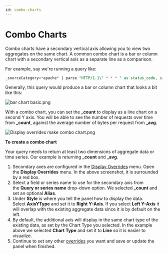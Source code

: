 ```yaml
---
id: combo-charts
---
```


# Combo Charts

Combo charts have a secondary vertical axis allowing you to view two aggregates on the same chart. A common combo chart is a bar or column chart with a secondary vertical axis as a separate line as a comparison.

For example, say we're running a query like:

```sql
_sourceCategory=*apache* | parse "HTTP/1.1\" * * * " as status_code, size, referrer | timeslice 5m | avg(size), count by _timeslice
```

Generally, this query would produce a bar or column chart that looks a bit like this:

![bar chart basic.png](/img/dashboards-new/panels/combo-charts/bar-chart-basic.png)

With a combo chart, you can set the **_count** to display as a line chart on a second Y axis. You will be able to see the number of requests over time from **_count**, against the average number of bytes per request from **_avg**.

![Display overrides make combo chart.png](/img/dashboards-new/panels/combo-charts/Display-overrides-make-combo-chart.png)

**To create a combo chart**

Your query needs to return at least two dimensions of aggregate data or time series. Our example is returning **_count** and **_avg**. 

1. Secondary axes are configured in the [Display Overrides](modify-chart.md) menu. Open the **Display Overrides** menu. In the above screenshot, it is surrounded by a red box.
1. Select a field or series name to use for the secondary axis from the **Query or series name** drop-down option. We selected **_count** and set an optional **Alias**. 
1. Under **Style** is where you tell the panel how to display the data. Select **AxisYType** and set it to **Right Y-Axis**. If you select **Left Y-Axis** it will overlap with the existing aggregate data since it is by default on the left.
1. By default, the additional axis will display in the same chart type of the existing data, as set by the Chart Type you selected. In the example above we selected **Chart Type** and set it to **Line** so it is easier to visualize.
1. Continue to set any other [overrides](modify-chart.md) you want and save or update the panel when finished.
